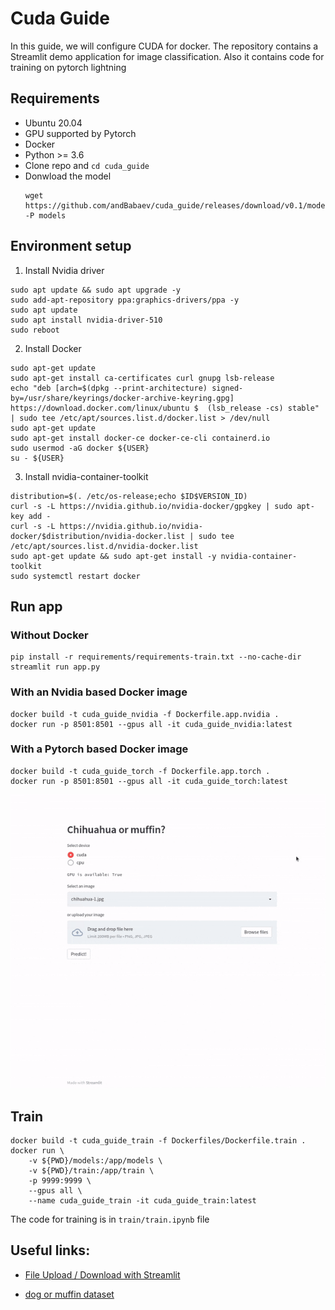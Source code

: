 # Cuda Guide

In this guide, we will configure CUDA for docker. The repository contains a Streamlit demo application for image classification. Also it contains code for training on pytorch lightning

## Requirements

- Ubuntu 20.04
- GPU supported by Pytorch
- Docker
- Python >= 3.6
- Clone repo and `cd cuda_guide`
- Donwload the model
    ```
    wget https://github.com/andBabaev/cuda_guide/releases/download/v0.1/model.ckpt -P models
    ```

## Environment setup

1. Install Nvidia driver
```
sudo apt update && sudo apt upgrade -y
sudo add-apt-repository ppa:graphics-drivers/ppa -y
sudo apt update
sudo apt install nvidia-driver-510
sudo reboot
```

2. Install Docker
```
sudo apt-get update
sudo apt-get install ca-certificates curl gnupg lsb-release
echo "deb [arch=$(dpkg --print-architecture) signed-by=/usr/share/keyrings/docker-archive-keyring.gpg] https://download.docker.com/linux/ubuntu $  (lsb_release -cs) stable" | sudo tee /etc/apt/sources.list.d/docker.list > /dev/null
sudo apt-get update
sudo apt-get install docker-ce docker-ce-cli containerd.io
sudo usermod -aG docker ${USER}
su - ${USER}
```

3. Install nvidia-container-toolkit
```
distribution=$(. /etc/os-release;echo $ID$VERSION_ID)
curl -s -L https://nvidia.github.io/nvidia-docker/gpgkey | sudo apt-key add -
curl -s -L https://nvidia.github.io/nvidia-docker/$distribution/nvidia-docker.list | sudo tee /etc/apt/sources.list.d/nvidia-docker.list
sudo apt-get update && sudo apt-get install -y nvidia-container-toolkit
sudo systemctl restart docker
```

## Run app
### Without Docker
```
pip install -r requirements/requirements-train.txt --no-cache-dir
streamlit run app.py
```

### With an Nvidia based Docker image
```
docker build -t cuda_guide_nvidia -f Dockerfile.app.nvidia .
docker run -p 8501:8501 --gpus all -it cuda_guide_nvidia:latest
```

### With a Pytorch based Docker image
```
docker build -t cuda_guide_torch -f Dockerfile.app.torch .
docker run -p 8501:8501 --gpus all -it cuda_guide_torch:latest
```
![ Alt text](media/demo_app.gif)

## Train
```
docker build -t cuda_guide_train -f Dockerfiles/Dockerfile.train .
docker run \
    -v ${PWD}/models:/app/models \
    -v ${PWD}/train:/app/train \
    -p 9999:9999 \
    --gpus all \
    --name cuda_guide_train -it cuda_guide_train:latest
```
The code for training is in `train/train.ipynb` file

## Useful links:
- [File Upload / Download with Streamlit](https://pythonwife.com/file-upload-download-with-streamlit/#:~:text=To%20upload%20an%20image%20we,jpeg%20are%20the%20accepted%20extensions.)

- [dog or muffin dataset](https://github.com/ieee8023/deep-learning-datasets)